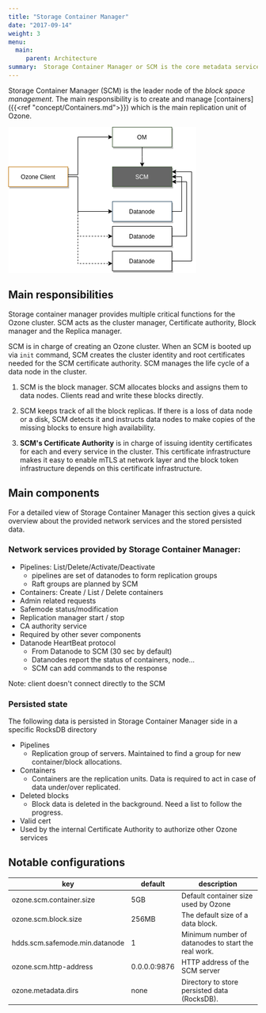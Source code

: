 ```yaml
---
title: "Storage Container Manager"
date: "2017-09-14"
weight: 3
menu: 
  main:
     parent: Architecture
summary:  Storage Container Manager or SCM is the core metadata service of Ozone. SCM provides a distributed block layer for Ozone.
---
```

<!---
  Licensed to the Apache Software Foundation (ASF) under one or more
  contributor license agreements.  See the NOTICE file distributed with
  this work for additional information regarding copyright ownership.
  The ASF licenses this file to You under the Apache License, Version 2.0
  (the "License"); you may not use this file except in compliance with
  the License.  You may obtain a copy of the License at

      http://www.apache.org/licenses/LICENSE-2.0

  Unless required by applicable law or agreed to in writing, software
  distributed under the License is distributed on an "AS IS" BASIS,
  WITHOUT WARRANTIES OR CONDITIONS OF ANY KIND, either express or implied.
  See the License for the specific language governing permissions and
  limitations under the License.
-->

Storage Container Manager (SCM) is the leader node of the *block space management*. The main responsibility is to create and manage [containers]({{<ref "concept/Containers.md">}}) which is the main replication unit of Ozone.


![Storage Container Manager](StorageContainerManager.png)

## Main responsibilities

Storage container manager provides multiple critical functions for the Ozone
cluster.  SCM acts as the cluster manager, Certificate authority, Block
manager and the Replica manager.

SCM is in charge of creating an Ozone cluster. When an SCM is booted up via `init` command, SCM creates the cluster identity and root certificates needed for the SCM certificate authority. SCM manages the life cycle of a data node in the cluster.

 1. SCM is the block manager. SCM
allocates blocks and assigns them to data nodes. Clients
read and write these blocks directly.

 2. SCM keeps track of all the block
replicas. If there is a loss of data node or a disk, SCM
detects it and instructs data nodes to make copies of the
missing blocks to ensure high availability.

 3. **SCM's Certificate Authority** is in
charge of issuing identity certificates for each and every
service in the cluster. This certificate infrastructure makes
it easy to enable mTLS at network layer and the block
token infrastructure depends on this certificate infrastructure.

## Main components

For a detailed view of Storage Container Manager this section gives a quick overview about the provided network services and the stored persisted data.

### Network services provided by Storage Container Manager:

 * Pipelines: List/Delete/Activate/Deactivate
   * pipelines are set of datanodes to form replication groups
   * Raft groups are planned by SCM
 * Containers: Create / List / Delete containers
 * Admin related requests
  * Safemode status/modification
  * Replication manager start / stop 
 * CA authority service
  * Required by other sever components
 * Datanode HeartBeat protocol
   * From Datanode to SCM (30 sec by default)
   * Datanodes report the status of containers, node...
   * SCM can add commands to the response

Note: client doesn't connect directly to the SCM

### Persisted state

The following data is persisted in Storage Container Manager side in a specific RocksDB directory

 * Pipelines
   * Replication group of servers. Maintained to find a group for new container/block allocations.
 * Containers
   * Containers are the replication units. Data is required to act in case of data under/over replicated.
 * Deleted blocks
   * Block data is deleted in the background. Need a list to follow the progress.
 * Valid cert
  * Used by the internal Certificate Authority to authorize other Ozone services

## Notable configurations

key | default | description 
----|---------|------------
ozone.scm.container.size | 5GB | Default container size used by Ozone
ozone.scm.block.size | 256MB |  The default size of a data block.
hdds.scm.safemode.min.datanode | 1 | Minimum number of datanodes to start the real work.
ozone.scm.http-address | 0.0.0.0:9876 | HTTP address of the SCM server
ozone.metadata.dirs | none | Directory to store persisted data (RocksDB).